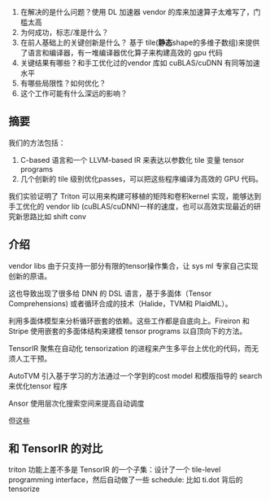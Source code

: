 1. 在解决的是什么问题？使用 DL 加速器 vendor 的库来加速算子太难写了，门槛太高
2. 为何成功，标志/准是什么？
3. 在前人基础上的关键创新是什么？ 基于 tile(**静态**shape的多维子数组)来提供了语言和编译器，有一堆编译器优化算子来构建高效的 gpu 代码
4. 关键结果有哪些？和手工优化过的vendor 库如 cuBLAS/cuDNN 有同等加速水平
5. 有哪些局限性？如何优化？
6. 这个工作可能有什么深远的影响？

## 摘要

我们的方法包括：

1. C-based 语言和一个 LLVM-based IR 来表达以参数化 tile 变量 tensor programs
2. 几个创新的 tile 级别优化passes，可以把这些程序编译为高效的 GPU 代码。

我们实验证明了 Triton 可以用来构建可移植的矩阵和卷积kernel 实现，能够达到手工优化的 vendor lib (cuBLAS/cuDNN)一样的速度，也可以高效实现最近的研究新思路比如 shift conv

## 介绍

vendor libs 由于只支持一部分有限的tensor操作集合，让 sys ml 专家自己实现创新的原语。

这也导致出现了很多给 DNN 的 DSL 语言，基于多面体（Tensor Comprehensions) 或者循环合成的技术（Halide，TVM和 PlaidML）。

利用多面体模型来分析循环嵌套的依赖。这些工作都是自底向上。Fireiron 和 Stripe 使用嵌套的多面体结构来建模 tensor programs 以自顶向下的方法。

TensorIR 聚焦在自动化 tensorization 的进程来产生多平台上优化的代码，而无须人工干预。

AutoTVM 引入基于学习的方法通过一个学到的cost model 和模版指导的 search 来优化tensor 程序

Ansor 使用层次化搜索空间来提高自动调度

但这些

## 和 TensorIR 的对比

triton 功能上差不多是 TensorIR 的一个子集：设计了一个 tile-level programming interface，然后自动做了一些 schedule: 比如 ti.dot 背后的 tensorize

